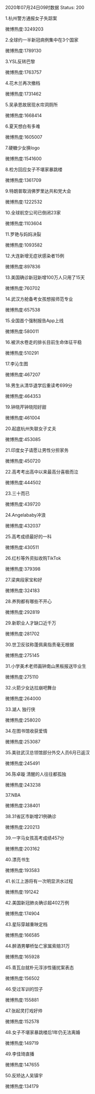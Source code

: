 2020年07月24日09时数据
Status: 200

1.杭州警方通报女子失踪案

微博热度:3249203

2.全球约一半新冠病例集中在3个国家

微博热度:1789130

3.YSL反转巴黎

微博热度:1763757

4.花木兰再次撤档

微博热度:1731462

5.吴承恩故居现水帘洞厕所

微博热度:1668414

6.夏天想白有多难

微博热度:1605007

7.硬糖少女换logo

微博热度:1541600

8.检方回应女子不堪家暴跳楼

微博热度:1361709

9.特朗普取消佛罗里达共和党大会

微博热度:1222532

10.全球航空公司已倒闭23家

微博热度:1103604

11.罗艳与妈妈决裂

微博热度:1093582

12.大连新增无症状感染者15例

微博热度:897836

13.美国确诊新冠新增100万人只用了15天

微博热度:760702

14.武汉方舱备考女孩想报师范专业

微博热度:657538

15.全国首个强制报告App上线

微博热度:580011

16.被洪水卷走的排长目前生命体征平稳

微博热度:510291

17.李沁生图

微博热度:467207

18.男生从清华退学后重读考699分

微博热度:464353

19.钟晓芹钟晓阳好甜

微博热度:461004

20.起底杭州失联女子丈夫

微博热度:453085

21.印度女子请愿让男性分担家务

微博热度:450720

22.高考考出高中以来最高分喜极而泣

微博热度:444502

23.三十而已

微博热度:439720

24.Angelababy冲浪

微博热度:432037

25.高考成绩最好的一科

微博热度:430511

26.红杉等外资拟收购TikTok

微博热度:379398

27.梁爽段家宝和好

微博热度:324183

28.养狗都有哪些不开心

微博热度:292819

29.新职业人才缺口近千万

微博热度:281702

30.世卫反驳称蓬佩奥指责毫无根据

微博热度:275145

31.小学美术老师画钟南山黑板报送毕业生

微博热度:275110

32.火箭少女达拉崩吧舞台

微博热度:264000

33.湖人 独行侠

微博热度:258020

34.在图书馆收获爱情

微博热度:253087

35.美驻武汉总领馆部分外交人员6月已返汉

微博热度:245491

36.陈卓璇 清醒的人往往都孤独

微博热度:243238

37.NBA

微博热度:238401

38.31省区市新增21例确诊

微博热度:220213

39.一字马女孩高考成绩457分

微博热度:203162

40.漂亮书生

微博热度:193583

41.长江上游将有一次明显洪水过程

微博热度:191242

42.美国新冠肺炎确诊超402万例

微博热度:174904

43.星际穿越重映定档

微博热度:166585

44.醉酒男攀桥坠亡家属索赔31万

微博热度:165928

45.青瓦台就朴元淳涉性骚扰案表态

微博热度:156502

46.受过军训的饺子

微博热度:155881

47.张起灵打戏好帅

微博热度:152578

48.女子不堪家暴跳楼后1年仍无法离婚

微博热度:149719

49.李佳琦直播

微博热度:147655

50.反矫达人吴镇宇

微博热度:134179

